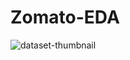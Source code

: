 # Zomato-EDA

![dataset-thumbnail](https://user-images.githubusercontent.com/75988493/147736426-88d095d9-aad7-491b-b83c-d1c7b2013f80.jpg)
